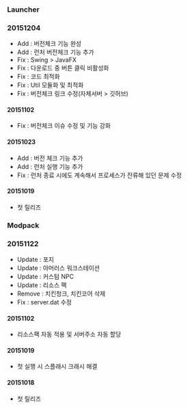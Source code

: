 ﻿### Launcher
### 20151204
 - Add : 버전체크 기능 완성
 - Add : 런처 버전체크 기능 추가
 - Fix : Swing > JavaFX
 - Fix : 다운로드 중 버튼 클릭 비활성화
 - Fix : 코드 최적화
 - Fix : Util 모듈화 및 최적화
 - Fix : 버전체크 링크 수정(자체서버 > 깃허브)

#### 20151102
 - Fix : 버전체크 이슈 수정 및 기능 강화

#### 20151023
 - Add : 버전 체크 기능 추가
 - Add : 런처 실행 기능 추가
 - Fix : 런처 종료 시에도 계속해서 프로세스가 잔류해 있던 문제 수정

#### 20151019
 - 첫 릴리즈
 
### Modpack
### 20151122
 - Update : 포지
 - Update : 아머러스 워크스테이션
 - Update : 커스텀 NPC
 - Update : 리소스 팩
 - Remove : 치킨청크, 치킨코어 삭제
 - Fix : server.dat 수정

#### 20151102
 - 리소스팩 자동 적용 및 서버주소 자동 할당
 
#### 20151019
 - 첫 실행 시 스플래시 크래시 해결

#### 20151018
 - 첫 릴리즈

